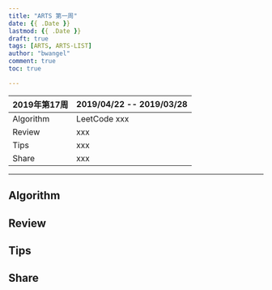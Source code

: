 ```yaml
---
title: "ARTS 第一周"
date: {{ .Date }}
lastmod: {{ .Date }}
draft: true
tags: [ARTS, ARTS-LIST]
author: "bwangel"
comment: true
toc: true

---
```


2019年第17周|2019/04/22 -- 2019/03/28
---|---
Algorithm|LeetCode xxx
Review|xxx
Tips|xxx
Share|xxx

<!--more-->

---

## Algorithm

## Review

## Tips

## Share
